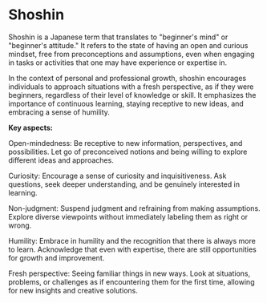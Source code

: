 # Shoshin

Shoshin is a Japanese term that translates to "beginner's mind" or "beginner's attitude." It refers to the state of having an open and curious mindset, free from preconceptions and assumptions, even when engaging in tasks or activities that one may have experience or expertise in.

In the context of personal and professional growth, shoshin encourages individuals to approach situations with a fresh perspective, as if they were beginners, regardless of their level of knowledge or skill. It emphasizes the importance of continuous learning, staying receptive to new ideas, and embracing a sense of humility.

**Key aspects:**

Open-mindedness: Be receptive to new information, perspectives, and possibilities. Let go of preconceived notions and being willing to explore different ideas and approaches.

Curiosity: Encourage a sense of curiosity and inquisitiveness. Ask questions, seek deeper understanding, and be genuinely interested in learning.

Non-judgment: Suspend judgment and refraining from making assumptions. Explore diverse viewpoints without immediately labeling them as right or wrong.

Humility: Embrace in humility and the recognition that there is always more to learn. Acknowledge that even with expertise, there are still opportunities for growth and improvement.

Fresh perspective: Seeing familiar things in new ways. Look at situations, problems, or challenges as if encountering them for the first time, allowing for new insights and creative solutions.
